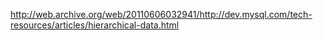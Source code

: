 http://web.archive.org/web/20110606032941/http://dev.mysql.com/tech-resources/articles/hierarchical-data.html
